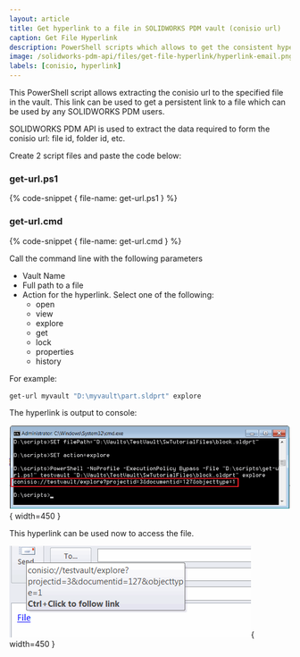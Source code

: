 ```yaml
---
layout: article
title: Get hyperlink to a file in SOLIDWORKS PDM vault (conisio url)
caption: Get File Hyperlink
description: PowerShell scripts which allows to get the consistent hyperlink (conisio url) to a specified file using PDM Professional API
image: /solidworks-pdm-api/files/get-file-hyperlink/hyperlink-email.png
labels: [conisio, hyperlink]
---
```

This PowerShell script allows extracting the conisio url to the specified file in the vault. This link can be used to get a persistent link to a file which can be used by any SOLIDWORKS PDM users.

SOLIDWORKS PDM API is used to extract the data required to form the conisio url: file id, folder id, etc.

Create 2 script files and paste the code below:

### get-url.ps1
{% code-snippet { file-name: get-url.ps1 } %}

### get-url.cmd
{% code-snippet { file-name: get-url.cmd } %}

Call the command line with the following parameters

* Vault Name
* Full path to a file
* Action for the hyperlink. Select one of the following: 
    * open
    * view
    * explore
    * get
    * lock
    * properties
    * history

For example:

~~~ cmd
get-url myvault "D:\myvault\part.sldprt" explore
~~~

The hyperlink is output to console:

![Conisio url is output to console window](conisio-url.png){ width=450 }

This hyperlink can be used now to access the file.

![Conisio url inserted to the link in e-mail](hyperlink-email.png){ width=450 }
